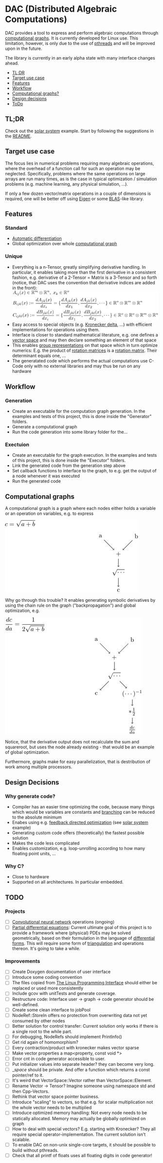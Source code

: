 # DAC (Distributed Algebraic Computations)
DAC provides a tool to express and perform algebraic computations through [computational graphs](#computationalgraphs).
It is currently developed for Linux use. This limitation, however, is only due to the use of [pthreads](https://en.wikipedia.org/wiki/POSIX_Threads) and will be improved upon in the future.

The library is currently in an early alpha state with many interface changes ahead.

* [TL;DR](#tldr)
* [Target use case](#usecase)
* [Features](#features)
* [Workflow](#workflow)
* [Computational graphs?](#computationalgraphs)
* [Design decisions](#design)
* [ToDo](#todo)

<a name="tldr"></a>
## TL;DR

Check out the [solar system](Examples/SolarSystem) example. Start by following the suggestions in the [README](Examples/SolarSystem/README.md).

<a name="usecase"></a>
## Target use case
The focus lies in numerical problems requiring many algebraic operations, where the overhead of a function call for such an operation may be neglected. Specifically, problems where the same operations on large arrays are run many times, as is the case in typical optimization / simulation problems (e.g. machine learning, any physical simulation, ...).

If only a few dozen vector/matrix operations in a couple of dimensions is required, one will be better off using [Eigen](http://eigen.tuxfamily.org/index.php?title=Main_Page) or some [BLAS](http://www.netlib.org/blas/)-like library.

<a name="features"></a>
## Features
### Standard
- [Automatic differentiation](https://en.wikipedia.org/wiki/Automatic_differentiation)
- Global optimization over whole [computational graph](#computationalgraphs)

### Unique
- Everything is a n-Tensor, greatly simplifying derivative handling. In particular, it enables taking more than the first derivative in a consistent fashion, e.g. derivative of a 2-Tensor = Matrix is a 3-Tensor and so forth (notice, that DAC uses the convention that derivative indices are added in the front): ![alt text](Documentation/TexPictures/tensorDerivative.png "tensor derivative")  
- Easy access to special objects (e.g. [Kronecker delta](https://en.wikipedia.org/wiki/Kronecker_delta), ...) with efficient implementations for operations using them.
- Interface is closer to standard mathematical literature, e.g. one defines a [vector space](https://en.wikipedia.org/wiki/Vector_space) and may then declare something an element of that space
- This enables [group representations](https://en.wikipedia.org/wiki/Group_representation) on that space which in turn optimize numerics: E.g. the product of [rotation matrices](https://en.wikipedia.org/wiki/Rotation_matrix) is a [rotation matrix](https://en.wikipedia.org/wiki/Rotation_matrix). Their determinant equals one, ...
- The generatated code which performs the actual computations use C-Code only with no external libraries and may thus be run on any hardware

<a name="workflow"></a>
## Workflow
### Generation
* Create an executable for the computation graph generation. In the examples and tests of this project, this is done inside the "Generator" folders.
* Generate a computational graph
* Run the code generation into some library folder for the...

### Exectuion
* Create an executable for the graph execution. In the examples and tests of this project, this is done inside the "Executor" folders.
* Link the generated code from the generation step above
* Set callback functions to interface to the graph, to e.g. get the output of a node whenever it was executed
* Run the generated code

<a name="computationalgraphs"></a>
## Computational graphs
A computational graph is a graph where each nodes either holds a variable or an operation on variables, e.g. to express 

![alt text](Documentation/TexPictures/SquareRootAplusB.png "SquareRoot(a+b)")
		         
Why go through this trouble? It enables generating symbolic derivatives by using the chain rule on the graph ("backpropagation") and global optimization, e.g. 

![alt text](Documentation/TexPictures/SquareRootAplusBDerivative.png "dSquareRoot(a+b)da")             

Notice, that the derivative output does not recalculate the sum and squareroot, but uses the node already existing - that would be an example of global optimization.

Furthermore, graphs make for easy parallelization, that is destribution of work among multiple processors. 

<a name="design"></a>
## Design Decisions
### Why generate code?
- Compiler has an easier time optimizing the code, because many things which would be variables are constants and [branching](https://en.wikipedia.org/wiki/Branch_(computer_science)) can be reduced to the absolute minimum
- Enabes using e.g. [feedback directed optimization](https://en.wikipedia.org/wiki/Profile-guided_optimization) (see [solar system](Examples/SolarSystem) example)
- Generating custom code offers (theoretically) the fastest possible solution
- Makes the code less complicated
- Enables customization, e.g. loop-unrolling according to how many floating point units, ...

### Why C?
- Close to hardware
- Supported on all architectures. In particular embedded.

<a name="todo"></a>
## TODO

### Projects
- [ ]	[Convolutional neural network](https://en.wikipedia.org/wiki/Convolutional_neural_network) operations (ongoing)
- [ ]	[Partial differential equations](https://en.wikipedia.org/wiki/Partial_differential_equation): Current ultimate goal of this project is to provide a framework where (physical) PDEs may be solved geometrically, based on their formulation in the language of [differential forms](https://en.wikipedia.org/wiki/Differential_form). This will require some form of [triangulation](https://en.wikipedia.org/wiki/Triangulation_(geometry)) and operations thereon. It's going to take a while.

### Improvements
- [ ]	Create Doxygen documentation of user interface
- [ ]	Introduce some coding convention
- [ ]	The files copied from [The Linux Programming Interface](http://man7.org/tlpi/) should either be replaced or used more consistently
- [ ]	Include gcov with unitTests and generate coverage.
- [ ]	Restructure code: Interface user -> graph -> code generator should be well-defined.
- [ ]   Create some clean interface to jobPool
- [ ]	NodeRef::StoreIn offers no protection from overwriting data not yet consumed by other nodes
- [ ]	Better solution for control transfer: Current solution only works if there is a single root to the while part.
- [ ]	For debugging, NodeRefs should implement PrintInfo()
- [ ]	Get rid again of homomorphism?
- [ ]	Every contraction/product with kronecker makes vector sparse
- [ ]	Make vector properties a map<property, const void *>
- [ ]	Error cnt in code generator accessible to user.
- [ ]   Put initializer values into separate header? they can become very long.
- [ ]   __space_ should be private. And offer a function which returns a const pointer/ref to it.
- [ ]	It's weird that VectorSpace::Vector rather than VectorSpace::Element.
- [ ]	Rename Vector -> Tensor? Imagine someone using namespace std and then Cpp-Vectors.
- [ ]	Rethink that vector space pointer business.
- [ ]	Introduce "scaling" to vectors, so that e.g. for scalar multiplication not the whole vector needs to be multiplied
- [ ]   Introduce optimized memory handling: Not every node needs to be statically allocated. Memory may actually be globally optimized on graph
- [ ]   How to deal with special vectors? E.g. starting with Kronecker? They all require special operator-implementation. The current solution isn't scalable.
- [ ]   To enable DAC on non-unix single-core targets, it should be possible to build without pthreads.
- [ ]	Check that all printf of floats uses all floating digits in code generator!